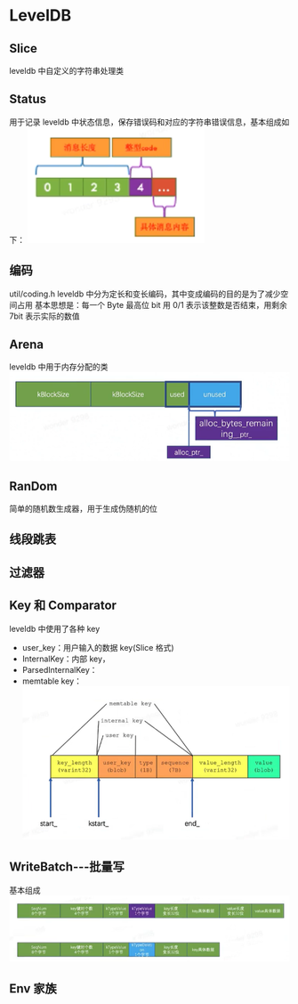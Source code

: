 # LevelDB
## Slice
leveldb 中自定义的字符串处理类

## Status
用于记录 leveldb 中状态信息，保存错误码和对应的字符串错误信息，基本组成如下：
![status](./img/status.png)

## 编码
util/coding.h
leveldb 中分为定长和变长编码，其中变成编码的目的是为了减少空间占用
基本思想是：每一个 Byte 最高位 bit 用 0/1 表示该整数是否结束，用剩余 7bit 表示实际的数值

## Arena
leveldb 中用于内存分配的类
![arena](./img/arena.png)

## RanDom
简单的随机数生成器，用于生成伪随机的位

## 线段跳表

## 过滤器

## Key 和 Comparator
leveldb 中使用了各种 key
* user_key：用户输入的数据 key(Slice 格式)
* InternalKey：内部 key，
* ParsedInternalKey：
* memtable key：
![key](./img/key.png)

## WriteBatch---批量写
基本组成
![writebatch](./img/writebatch.png)

## Env 家族
